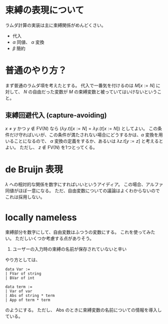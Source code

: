 # 束縛の表現について
ラムダ計算の実装は主に束縛関係がめんどくさい。
- 代入
- $\alpha$ 同値、 $\alpha$ 変換
- $\beta$ 簡約

# 普通のやり方？
まず普通のラムダ項を考えたとする。
代入で一番気を付けるのは $M[x := N]$ に対して、 $N$ の自由だった変数が $M$ の束縛変数と被っていてはいけないということ。

## 束縛回避代入 (capture-avoiding)
$x \not = y$ かつ $y \notin \text{FV}(N)$ なら $(\lambda y. t)[x := N] = \lambda y. (t [x := N])$ としてよい。
この条件だけ守ればいいが、この条件が満たされない場合にどうするかは、$\alpha$ 変換を用いることになるので、
$\alpha$ 変換の定義をするか、あるいは $\lambda z. t[y := z]$ と考えるとよい。
ただし、 $z \notin \text{FV}(N)$ を1つとってくる。

# de Bruijn 表現
$\lambda$ への相対的な関係を数字にすればいいというアイディア。
この場合、アルファ同値がほぼ一意になる。
ただ、自由変数についての議論はよくわからないのでこれは採用しない。

# locally nameless
束縛部分を数字にして、自由変数はふつうの変数にする。
これを使ってみたい。
ただしいくつか考慮する点がありそう。
1. ユーザーの入力時の束縛の名前が保存されていないと辛い

やり方としては、
```
data Var :=
| FVar of string
| BVar of int

data term :=
| Var of var
| Abs of string * term
| App of term * term
```
のようにする。
ただし、 Abs のときに束縛変数の名前についての情報を導入している。
